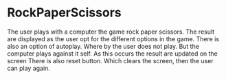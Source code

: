 # RockPaperScissors

The user plays with a computer the game rock paper scissors. 
The result are displayed as the user opt for the different options in the game.
There is also an option of autoplay. Where by the user does not play. But the 
computer plays against it self. As this occurs the result are updated on the screen
There is also reset button. Which clears the screen, then the user can play again.
